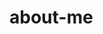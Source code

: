 # about-me

<template>
  <br />
  <h1>Profile</h1>
  <h3>Daichi　Koga</h3>
  <p>Software engineer and IT consultant.
    I have been working for Simplex since 2023 as a key developer and led an enhancement project of an inheritance business system for a major securities firm. He has been an independent sole proprietor since 2024.
  </p>
  <br />

  <h1>Career</h1>
  <p>
    2022/03-2023/03
  </p>
  <a href="https://librus.co.jp/" target="_blank" rel="noopener">Librus Inc.</a><br />
  Software engineer<br />
  <h5>
    Developed a web system related to
    <a href="https://www.netsuite.com/portal/resource/articles/accounting/fixed-assets-accounting-basics.shtml" target="_blank" rel="noopener">Fixed asset management ledger</a>
    Mainly in charge of design/development in UIUX. Development tools used React, FastAPI, AWS, postresql, and Docker.
  </h5>
  <br />

  <p>
    2023/04-2023/12
  </p>
  <a href="https://www.simplex.inc/" target="_blank" rel="noopener">Simplex Inc.</a><br />
  IT consultant<br />
  <h5>
    For major securities firms,developed a web system related to
    <a href="https://www.simplex.inc/news/2021/1443/" target="_blank" rel="noopener">Inheritance Business System</a>
    aand engaged in maintenance and operation of the company's systems. Mainly in charge of enhancement projects and experienced in developing large scale systems.In the project, I used Vue, Spring, SQL, AWS, JP1, etc. as development tools.
  </h5>
  <br />

  <!-- <p>
    2024/01-present<br />
    <a href="https://www.accenture.com/jp-ja" target="_blank" rel="noopener">Accenture Inc.</a><br />
    ITコンサルタント<br />
  </p>
  <br /> -->

  <h1>Certification</h1>
  <p>
    ・Certified Securities Broker Representative<br/>
    ・AWS CLF<br/>
    ・Fundamental Information Technology Engineer<br/>
    ・TOEIC 805
  </p>
  <br />

  <h1>Portfolio</h1>
  <h3>・SNS application for agriculture</h3>
  <p>
    -Ios version is
    <a href="https://x.gd/IisSK" target="_blank" rel="noopener">this</a><br />
    -Android version is
    <a href="https://play.google.com/store/apps/details?id=io.ionic.starter.village" target="_blank" rel="noopener">this</a><br />
    ※Development tools used Vue, Ionic, Firebase, Stripe, etc. 
  </p>
  <br />

  <h1>Contact Info</h1>
  <p>
    ・<a href="https://twitter.com/daichi_kog97916" target="_blank" rel="noopener">X</a><br />
    ・<a href="https://www.facebook.com/daichikg/" target="_blank" rel="noopener">Facebook</a><br />
    ・<a href="https://www.linkedin.com/in/daichi-koga-84347721b/" target="_blank" rel="noopener">Linkedin</a><br />
  </p>
  <br />
</template>
